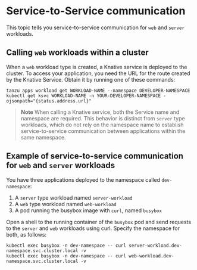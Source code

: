 # Service-to-Service communication

This topic tells you service-to-service communication for `web` and `server` workloads.

## <a id="communication"></a> Calling `web` workloads within a cluster

When a  `web` workload type is created, a Knative service is deployed to the cluster.
To access your application, you need the URL for the route created by the Knative Service.
Obtain it by running one of these commands:

```console
tanzu apps workload get WORKLOAD-NAME --namespace DEVELOPER-NAMESPACE
kubectl get ksvc WORKLOAD-NAME -n YOUR-DEVELOPER-NAMESPACE -ojsonpath="{status.address.url}"
```

> **Note** When calling a Knative service, both the Service name and namespace are required.
This behavior is distinct from `server` type workloads, which do not rely on the namespace name to
establish service-to-service communication between applications within the same namespace.

## Example of service-to-service communication for `web` and `server` workloads

You have three applications deployed to the namespace called `dev-namespace`:

1. A `server` type workload named `server-workload`
2. A `web` type workload named `web-workload`
3. A pod running the busybox image with `curl`, named `busybox`

Open a shell to the running container of the `busybox` pod and send requests to the `server` and `web`
workloads using curl. Specify the namespace for both, as follows:

```console
kubectl exec busybox -n dev-namespace -- curl server-workload.dev-namespace.svc.cluster.local -v
kubectl exec busybox -n dev-namespace -- curl web-workload.dev-namespace.svc.cluster.local -v
```
